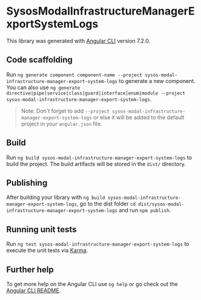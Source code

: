 # SysosModalInfrastructureManagerExportSystemLogs

This library was generated with [Angular CLI](https://github.com/angular/angular-cli) version 7.2.0.

## Code scaffolding

Run `ng generate component component-name --project sysos-modal-infrastructure-manager-export-system-logs` to generate a new component. You can also use `ng generate directive|pipe|service|class|guard|interface|enum|module --project sysos-modal-infrastructure-manager-export-system-logs`.
> Note: Don't forget to add `--project sysos-modal-infrastructure-manager-export-system-logs` or else it will be added to the default project in your `angular.json` file. 

## Build

Run `ng build sysos-modal-infrastructure-manager-export-system-logs` to build the project. The build artifacts will be stored in the `dist/` directory.

## Publishing

After building your library with `ng build sysos-modal-infrastructure-manager-export-system-logs`, go to the dist folder `cd dist/sysos-modal-infrastructure-manager-export-system-logs` and run `npm publish`.

## Running unit tests

Run `ng test sysos-modal-infrastructure-manager-export-system-logs` to execute the unit tests via [Karma](https://karma-runner.github.io).

## Further help

To get more help on the Angular CLI use `ng help` or go check out the [Angular CLI README](https://github.com/angular/angular-cli/blob/master/README.md).
